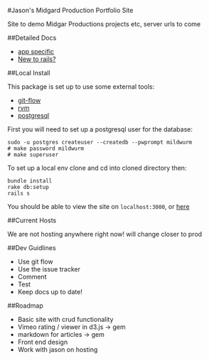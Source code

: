 #Jason's Midgard Production Portfolio Site

Site to demo Midgar Productions projects etc, server urls to come

##Detailed Docs

- [app specific][local-rdoc]
- [New to rails?][rails-rdoc]

##Local Install

This package is set up to use some external tools:

- [git-flow][git-flow]
- [rvm][rvm]
- [postgresql][postgresql]

First you will need to set up a postgresql user for the database:

    sudo -u postgres createuser --createdb --pwprompt mildwurm
    # make password mildwurm
    # make superuser

To set up a local env clone and cd into cloned directory then:

    bundle install
    rake db:setup
    rails s

You should be able to view the site on `localhost:3000`, or [here][local-host]

##Current Hosts

We are not hosting anywhere right now! will change closer to prod

##Dev Guidlines

- Use git flow
- Use the issue tracker
- Comment
- Test
- Keep docs up to date!

##Roadmap

- Basic site with crud functionality
- Vimeo rating / viewer in d3.js -> gem
- markdown for articles -> gem
- Front end design
- Work with jason on hosting

[local-host]: localhost:3000 "Local default server port"
[postgresql]: http://postgresql.org "Postgresql Official Site"
[rvm]: http://rvm.io "Ruby Versioning Manager Official Site"
[git-flow]: http://github.com/nvie/gitflow "Git-flow plugin page"
[local-rdoc]: doc/app/doc/README_FOR_APP.html "Local generated rdoc"
[rails-rdoc]: rails_primer.rdoc "Local rails default doc"